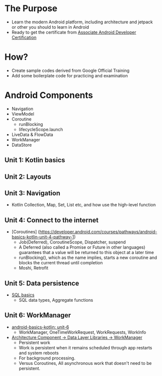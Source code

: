# The Purpose
- Learn the modern Android platform, including architecture and jetpack or other you should to learn in Android
- Ready to get the certificate from [Associate Android Developer Certification](https://grow.google/certificates/android-developer/#?modal_active=none)

# How?
- Create sample codes derived from Google Official Training
- Add some boilerplate code for practicing and examination

# Android Components
- Navigation
- ViewModel
- Coroutine 
  - runBlocking
  - lifecycleScope.launch
- LiveData & FlowData
- WorkManager
- DataStore

## Unit 1: Kotlin basics

## Unit 2: Layouts

## Unit 3: Navigation
- Kotlin Collection, Map, Set, List etc, and how use the high-level function
## Unit 4: Connect to the internet
- [Coroutines] (https://developer.android.com/courses/pathways/android-basics-kotlin-unit-4-pathway-1)
    - Job(Deferred), CoroutineScope, Dispatcher, suspend
    - A Deferred (also called a Promise or Future in other languages) guarantees that a value will be returned to this object at a later time
    - runBlocking(), which as the name implies, starts a new coroutine and blocks the current thread until completion
    - Moshi, Retrofit

## Unit 5: Data persistence
- [SQL basics]([https://developer.android.com/courses/android-basics-kotlin/unit-6](https://developer.android.com/codelabs/basic-android-kotlin-training-sql-basics?continue=https%3A%2F%2Fdeveloper.android.com%2Fcourses%2Fpathways%2Fandroid-basics-kotlin-unit-5-pathway-1%23codelab-https%3A%2F%2Fdeveloper.android.com%2Fcodelabs%2Fbasic-android-kotlin-training-sql-basics#8))
    - SQL data types, Aggregate functions
## Unit 6: WorkManager
- [android-basics-kotlin: unit-6](https://developer.android.com/courses/android-basics-kotlin/unit-6)
    - WorkManager, OneTimeWorkRequest, WorkRequests, WorkInfo
- [Architecture Component -> Data Layer Libraries -> WorkManager](https://developer.android.com/topic/libraries/architecture/workmanager?gclid=CjwKCAjwyryUBhBSEiwAGN5OCBW-ril0KwCwnSiLJT0AUTHqHLUOpZE3nbCN5JeBzvTyFVbVQlddrRoCpmsQAvD_BwE&gclsrc=aw.ds)
    - Persistent work
    - Work is persistent when it remains scheduled through app restarts and system reboots
    - For background processing.
    - Versus Coroutines, All asynchronous work that doesn't need to be persistent.
